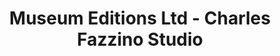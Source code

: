 ---
title: "Museum Editions Ltd - Charles Fazzino Studio"
url: /new-rochelle/museum-editions-ltd-charles-fazzino-studio/
shop: art
---